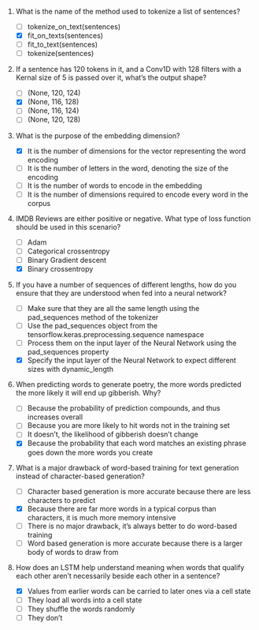 1. What is the name of the method used to tokenize a list of sentences?

    - [ ] tokenize_on_text(sentences)
    - [x] fit_on_texts(sentences)
    - [ ] fit_to_text(sentences)
    - [ ] tokenize(sentences)

2. If a sentence has 120 tokens in it, and a Conv1D with 128 filters with a Kernal size of 5 is passed over it, what’s the output shape?

    - [ ] (None, 120, 124)
    - [x] (None, 116, 128)
    - [ ] (None, 116, 124)
    - [ ] (None, 120, 128)

3. What is the purpose of the embedding dimension?

    - [x] It is the number of dimensions for the vector representing the word encoding
    - [ ] It is the number of letters in the word, denoting the size of the encoding
    - [ ] It is the number of words to encode in the embedding
    - [ ] It is the number of dimensions required to encode every word in the corpus

4. IMDB Reviews are either positive or negative. What type of loss function should be used in this scenario?

    - [ ] Adam
    - [ ] Categorical crossentropy
    - [ ] Binary Gradient descent
    - [x] Binary crossentropy

5. If you have a number of sequences of different lengths, how do you ensure that they are understood when fed into a neural network?

    - [ ] Make sure that they are all the same length using the pad_sequences method of the tokenizer
    - [ ] Use the pad_sequences object from the tensorflow.keras.preprocessing.sequence namespace
    - [ ] Process them on the input layer of the Neural Network using the pad_sequences property
    - [x] Specify the input layer of the Neural Network to expect different sizes with dynamic_length

6. When predicting words to generate poetry, the more words predicted the more likely it will end up gibberish. Why?

    - [ ] Because the probability of prediction compounds, and thus increases overall
    - [ ] Because you are more likely to hit words not in the training set
    - [ ] It doesn’t, the likelihood of gibberish doesn’t change
    - [x] Because the probability that each word matches an existing phrase goes down the more words you create

7. What is a major drawback of word-based training for text generation instead of character-based generation?

    - [ ] Character based generation is more accurate because there are less characters to predict
    - [x] Because there are far more words in a typical corpus than characters, it is much more memory intensive
    - [ ] There is no major drawback, it’s always better to do word-based training
    - [ ] Word based generation is more accurate because there is a larger body of words to draw from

8. How does an LSTM help understand meaning when words that qualify each other aren’t necessarily beside each other in a sentence?

    - [x] Values from earlier words can be carried to later ones via a cell state
    - [ ] They load all words into a cell state
    - [ ] They shuffle the words randomly
    - [ ] They don’t
